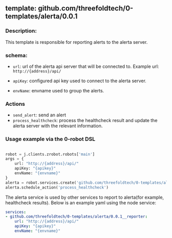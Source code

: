 ## template: github.com/threefoldtech/0-templates/alerta/0.0.1

### Description:

This template is responsible for reporting alerts to the alerta server.

### schema:

- `url`: url of the alerta api server that will be connected to. Example url: `http://{address}/api/`

- `apiKey`: configured api key used to connect to the alerta server.

- `envName`: envname used to group the alerts.

### Actions

- `send_alert`: send an alert
- `process_healthcheck`: process the healthcheck result and update the alerta server with the relevant information.

### Usage example via the 0-robot DSL


```python

robot = j.clients.zrobot.robots['main']
args = {
    url: "http://{address}/api/"
    apiKey: "{apikey}"
    envName: "{envname}"
}
alerta = robot.services.create('github.com/threefoldtech/0-templates/alerta/0.0.1__reporter', 'alerta', data=args)
alerta.schedule_action('process_healthcheck')
```

The alerta service is used by other services to report to alerta(for example, healthcheck results). Below is an example yaml using the node service:


```yaml
services:
- github.com/threefoldtech/0-templates/alerta/0.0.1__reporter:
    url: "http://{address}/api/"
    apiKey: "{apikey}"
    envName: "{envname}"
```
